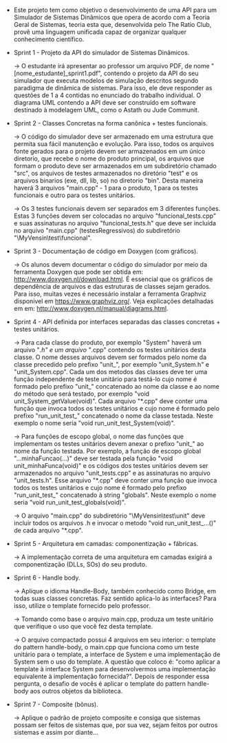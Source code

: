 * Este projeto tem como objetivo o desenvolvimento de uma API para um Simulador de Sistemas Dinâmicos que opera de acordo com a Teoria Geral de Sistemas, teoria esta que, desenvolvida pelo The Ratio Club, provê uma linguagem unificada capaz de organizar qualquer conhecimento científico.


* Sprint 1 - Projeto da API do simulador de Sistemas Dinâmicos.

    -> O estudante irá apresentar ao professor um arquivo PDF, de nome "[nome_estudante]_sprint1.pdf", contendo o projeto da API do seu simulador que executa modelos de simulação descritos segundo paradigma de dinâmica de sistemas. Para isso, ele deve responder as questões de 1 a 4 contidas no enunciado do trabalho individual. O diagrama UML contendo a API deve ser construído em software destinado à modelagem UML, como o Astath ou Jude Communit.


* Sprint 2 - Classes Concretas na forma canônica + testes funcionais.

    -> O código do  simulador deve ser armazenado em uma estrutura que permita sua fácil manutenção e evolução. Para isso, todos os arquivos fonte gerados para o projeto devem ser armazenados em um único diretorio, que recebe o nome do produto principal, os arquivos que formam o produto deve ser armazenados em um subdiretório chamado "src", os arquivos de testes armazenados no diretório "test" e os arquivos binarios (exe, dll, lib, so) no diretorio "bin". Desta maneira haverá 3 arquivos "main.cpp" - 1 para o produto, 1 para os testes funcionais e outro para os testes unitários.

    -> Os 3 testes funcionais devem ser separados em 3 diferentes funções. Estas 3 funções devem ser colocadas no arquivo "funcional_tests.cpp" e suas assinaturas no arquivo "funcional_tests.h" que deve ser incluída no arquivo "main.cpp" (testesRegressivos) do subdiretório "\MyVensin\test\funcional".


* Sprint 3 - Documentação de código em Doxygen (com gráficos).

    -> Os alunos devem documentar o código do simulador por meio da ferramenta Doxygen que pode ser obtida em: http://www.doxygen.nl/download.html. É essencial que os gráficos de dependência de arquivos e das estruturas de classes sejam gerados. Para isso, muitas vezes é necessário instalar a ferramenta Graphviz disponivel em https://www.graphviz.org/. Veja explicações detalhadas em em: http://www.doxygen.nl/manual/diagrams.html.


* Sprint 4 - API definida por interfaces separadas das classes concretas + testes unitários.

    -> Para cada classe do produto, por exemplo "System" haverá um arquivo "*.h" e um arquivo "*.cpp" contendo os testes unitários desta classe. O nome desses arquivos devem ser formados pelo nome da classe precedido pelo prefixo "unit_", por exemplo "unit_System.h" e "unit_System.cpp". Cada um dos metodos das classes deve ter uma função independente de teste unitário para testá-lo cujo nome é formado pelo prefixo "unit_" concatenado ao nome da classe e ao nome do método que será testado, por exemplo "void unit_System_getValue(void)". Cada arquivo "*.cpp" deve conter uma função que invoca todos os testes unitários e cujo nome é formado pelo prefixo "run_unit_test_" concatenado o nome da classe testada. Neste exemplo o nome seria "void run_unit_test_System(void)".

    -> Para funções de escopo global, o nome das funções que implementam os testes unitários devem anexar o prefixo "unit_" ao nome da função testada. Por exemplo, a função de escopo global "...minhaFuncao(...)" deve ser testada pela função "void unit_minhaFunca(void)" e os códigos dos testes unitários devem ser armazenados no arquivo "unit_tests.cpp" e as assinaturas no arquivo "unit_tests.h". Esse arquivo "*.cpp" deve conter uma função que invoca todos os testes unitários e cujo nome é formado pelo prefixo "run_unit_test_" concatenado à string "globals". Neste exemplo o nome seria "void run_unit_test_globals(void)".

    -> O arquivo "main.cpp" do subdiretório "\MyVensin\test\unit" deve incluir todos os arquivos .h e invocar o metodo "void run_unit_test_...()" de cada arquivo "*.cpp".


* Sprint 5 - Arquitetura em camadas: componentização + fábricas.

    -> A implementação correta de uma arquitetura em camadas exigirá a componentização (DLLs, SOs) do seu produto.


* Sprint 6 - Handle body.

    -> Aplique o idioma Handle-Body, também conhecido como Bridge, em todas suas classes concretas. Faz sentido aplica-lo às interfaces? Para isso, utilize o template fornecido pelo professor.

    -> Tomando como base o arquivo main.cpp, produza um teste unitário que verifique o uso que você fez desta template.

    -> O arquivo compactado possui 4 arquivos em seu interior: o template do pattern handle-body, o main.cpp que funciona como um teste unitário para o template, a interface de System e uma implementação de System sem o uso do template. A questão que coloco é: "como aplicar a template à interface System para desenvolvermos uma implementação equivalente à implementação fornecida?". Depois de responder essa pergunta, o desafio de vocês é aplicar o template do pattern handle-body aos outros objetos da biblioteca.


* Sprint 7 - Composite (bônus).

    -> Aplique o padrão de projeto composite e consiga que sistemas possam ser feitos de sistemas que, por sua vez, sejam feitos por outros sistemas e assim por diante...

